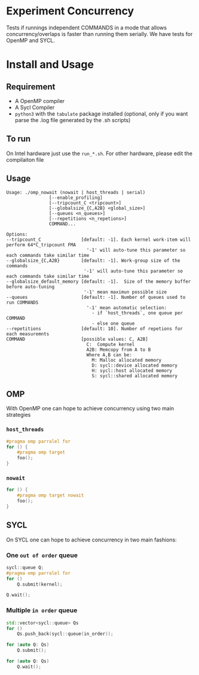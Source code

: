 # Experiment Concurrency


Tests if runnings independent COMMANDS in a mode that allows concurrency/overlaps is faster than running them serially.
We have tests for OpenMP and SYCL. 

# Install and Usage

## Requirement
- A OpenMP compiler
- A Sycl Compiler
- `python3` with the `tabulate` package installed (optional, only if you want parse the .log file generated by the .sh scripts) 

## To run

On Intel hardware just use the `run_*.sh`. For other hardware, please edit the compilaiton file

## Usage
```
Usage: ./omp_nowait (nowait | host_threads | serial)
                [--enable_profiling]
                [--tripcount_C <tripcount>]
                [--globalsize_{C,A2B} <global_size>]
                [--queues <n_queues>]
                [--repetitions <n_repetions>]
                COMMAND...

Options:
--tripcount_C               [default: -1]. Each kernel work-item will perform 64*C_tripcount FMA
                              '-1' will auto-tune this parameter so each commands take similar time
--globalsize_{C,A2B}        [default: -1]. Work-group size of the commands
                             '-1' will auto-tune this parameter so each commands take similar time
--globalsize_default_memory [default: -1].  Size of the memory buffer before auto-tuning
                             '-1' mean maximun possible size
--queues                    [default: -1]. Number of queues used to run COMMANDS
                              '-1' mean automatic selection:
                                - if `host_threads`, one queue per COMMAND
                                - else one queue
--repetitions               [default: 10]. Number of repetions for each measuremnts
COMMAND                     [possible values: C, A2B]
                              C:  Compute kernel
                              A2B: Memcopy from A to B
                              Where A,B can be:
                                M: Malloc allocated memory
                                D: sycl::device allocated memory
                                H: sycl::host allocated memory
                                S: sycl::shared allocated memory

```

## OMP

With OpenMP one can hope to achieve concurrency using two main strategies 

### `host_threads`

```c++
#pragma omp parralel for
for () {
    #pragma omp target
    foo();
}
```

### `nowait`

```c++
for () {
    #pragma omp target nowait
    foo();
}
```

## SYCL

On SYCL  one can hope to achieve concurrency in two main fashions:

### One `out of order` queue

```c++
sycl::queue Q;
#pragma omp parralel for
for ()
    Q.submit(kernel);

Q.wait();
```

### Multiple `in order` queue

```c++
std::vector<sycl::queue> Qs
for ()
    Qs.push_back(sycl::queue(in_order));

for (auto Q: Qs)
    Q.submit();

for (auto Q: Qs)
    Q.wait();
```
